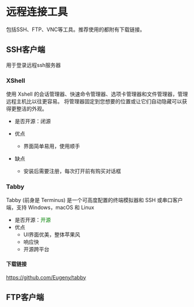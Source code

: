 # 远程连接工具

包括SSH、FTP、VNC等工具。推荐使用的都附有下载链接。

## SSH客户端

用于登录远程ssh服务器

### XShell

使用 Xshell 的会话管理器、快速命令管理器、选项卡管理器和文件管理器，管理远程主机比以往更容易。 将管理器固定到您想要的位置或让它们自动隐藏可以获得更整洁的外观。

- 是否开源：闭源

- 优点
  - 界面简单易用，使用顺手
- 缺点
  - 安装后需要注册，每次打开前有购买对话框

### Tabby

Tabby (前身是 Terminus) 是一个可高度配置的终端模拟器和 SSH 或串口客户端，支持 Windows，macOS 和 Linux

- 是否开源：<span style="color:green">开源</span>
- 优点
  - UI界面优美，整体苹果风
  - 响应快
  - 开源跨平台

#### 下载链接

<https://github.com/Eugeny/tabby>

## FTP客户端

